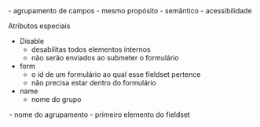 <fildset>
- agrupamento de campos
- mesmo propósito
- semântico
- acessibilidade

Atributos especiais
- Disable
    - desabilitas todos elementos internos
    - não serão enviados ao submeter o formulário
- form
    - o id de um formulário ao qual esse fieldset pertence
    - não precisa estar dentro do formulário
- name
    - nome do grupo

<legend>
    - nome do agrupamento
    - primeiro elemento do fieldset